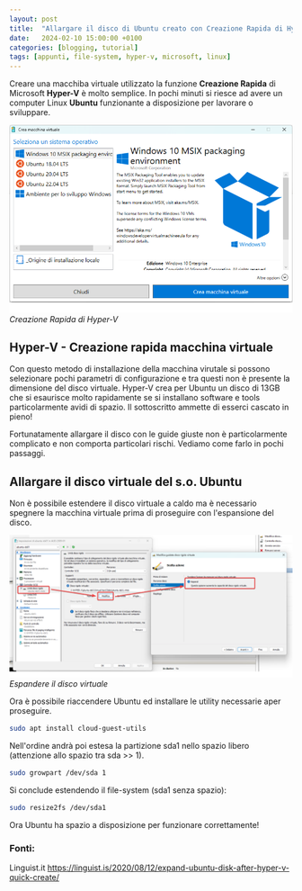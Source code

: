 ```yaml
---
layout: post
title:  "Allargare il disco di Ubuntu creato con Creazione Rapida di Hyper-V"
date:   2024-02-10 15:00:00 +0100
categories: [blogging, tutorial]
tags: [appunti, file-system, hyper-v, microsoft, linux] 
---
```

Creare una macchiba virtuale utilizzato la funzione <strong>Creazione Rapida</strong> di Microsoft <strong>Hyper-V</strong> è molto semplice. In pochi minuti si riesce ad avere un computer Linux <strong>Ubuntu</strong> funzionante a disposizione per lavorare o sviluppare.

![Creazione Rapida di Hyper-V](/assets/2024-02-10/VMCreate_3lDrrOdvQh.png)
_Creazione Rapida di Hyper-V_

## Hyper-V - Creazione rapida macchina virtuale
Con questo metodo di installazione della macchina virutale si possono selezionare pochi parametri di configurazione e tra questi non è presente la dimensione del disco virtuale.
Hyper-V crea per Ubuntu un disco di 13GB che si esaurisce molto rapidamente se si installano software e tools particolarmente avidi di spazio. Il sottoscritto ammette di esserci cascato in pieno!

Fortunatamente allargare il disco con le guide giuste non è particolarmente complicato e non comporta particolari rischi. Vediamo come farlo in pochi passaggi.

## Allargare il disco virtuale del s.o. Ubuntu

Non è possibile estendere il disco virtuale a caldo ma è necessario spegnere la macchina virtuale prima di proseguire con l'espansione del disco.

![Espandere il disco virtuale](/assets/2024-02-10/mmc_ds1wsWAche.png)
_Espandere il disco virtuale_

Ora è possibile riaccendere Ubuntu ed installare le utility necessarie aper proseguire.

```bash
sudo apt install cloud-guest-utils
```

Nell'ordine andrà poi estesa la partizione sda1 nello spazio libero (attenzione allo spazio tra sda >> 1).

```bash
sudo growpart /dev/sda 1
```

Si conclude estendendo il file-system (sda1 senza spazio): 

```bash
sudo resize2fs /dev/sda1
```

Ora Ubuntu ha spazio a disposizione per funzionare correttamente!

### Fonti: 
Linguist.it <https://linguist.is/2020/08/12/expand-ubuntu-disk-after-hyper-v-quick-create/>
